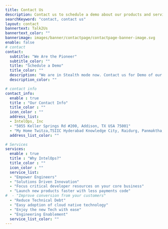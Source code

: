 ```yaml
---
title: Contact Us
description: Contact us to schedule a demo about our products and services.
searchKeyword: "contact, contact us"
layout: contact
bannertext: Talk2Us
bannertext_color: ""
bannerimage: images/banner/contactpage/contactpage-banner-image.svg
enable: false
# contact
contact:
  subtitle: "We Are the Pioneer"
  subtitle_color: ""
  title: "Schedule a Demo"
  title_color: ""
  description: "We are in Stealth mode now. Contact us for Demo of our Product(s) and Services."
  description_color: ""

# contact info
contact_info:
  enable : true
  title : "Our Contact Info"
  title_color : ""
  icon_color : ""
  address_list:
  - IntelOps, Inc
  - "5055 Keller Springs Rd #200, Addison, TX USA 75001"
  - "My Home Twitza,TSIIC Hyderabad Knowledge City, Raidurg, Panmaktha, Rangareddy, Telangana, India 500081"
  address_list_color: ""

# Services
services:
  enable : true
  title : "Why IntelOps?"
  title_color : ""
  icon_color : ""
  service_list:
  - "Empower Engineers"
  - "Solutions Driven Innovation"
  - "Focus critical developer resources on your core business"
  - "Launch new products faster with less payments code"
#  - "Improve conversion from your customers"
  - "Reduce Technical Debt"
  - "Easy adoption of cloud native technology"
  - "Enjoy the new Tech with ease"
  - "Engineering Enablement"
  service_list_color: ""
---
```

